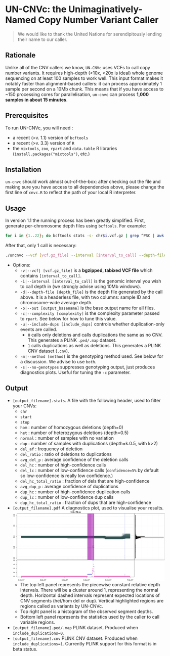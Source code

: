 # UN-CNVc: the Unimaginatively-Named Copy Number Variant Caller

> We would like to thank the United Nations for serendipitously lending their name to our caller.

## Rationale
Unlike all of the CNV callers we know, `UN-CNVc` uses VCFs to call copy number variants. It requires high-depth (>10x, >20x is ideal) whole genome sequencing on at least 100 samples to work well. This input format makes it notably faster than alignment-based callers: it can process approximately 1 sample per second on a 10Mb chunk. This means that if you have access to ~150 processing cores for parallelisation, `un-cnvc` can process **1,000 samples in about 15 minutes**.


## Prerequisites
To run UN-CNVc, you will need :
* a recent (>v. 1.1) version of `bcftools`
* a recent (>v. 3.3) version of `R`
* the `mixtools`, `zoo`, `rpart` and `data.table` R libraries (`install.packages("mixtools")`, etc.)

## Installation
`un-cnvc` should work almost out-of-the-box: after checking out the file and making sure you have access to all dependencies above, please change the first line of `cnvc.R` to reflect the path of your local R interpreter.

## Usage

In version 1.1 the running process has been greatly simplified. First, generate per-chromosome depth files using `bcftools`. For example:

```bash
for i in {1..22}; do bcftools stats -s- chr$i.vcf.gz | grep ^PSC | awk '{print $3, $10}' > chr$i.avgdepth; done
```

After that, only 1 call is necessary:

```bash
./uncnvc --vcf [vcf.gz_file] --interval [interval_to_call] --depth-file [depth_file] --out [output_basename] --cp [complexity] --include-dups [include_dups] --method [method] [--no-genotypes]
```
* Options:
   * `-v|--vcf| [vcf.gz_file]` is a **bgzipped, tabixed VCF file** which contains `[interval_to_call]`.
   * `-i|--interval [interval_to_call]` is the genomic interval you wish to call depth in (we strongly advise using 10Mb windows).
   * `-d|--depth-file [depth_file]` is the depth file generated by the call above. It is a headerless file, with two columns: sample ID and chromosome-wide average depth.
   * `-o|--out [output_basename]` is the base output name for all files.
   * `-c|--complexity [complexity]` is the complexity parameter passed to `rpart`. See below for how to tune this value.
   * `-u|--include-dups [include_dups]` controls whether duplication-only events are called.
      * `0` calls only deletions and calls duplications the same as no CNV. This generates a PLINK `.ped/.map` dataset.
      * `1` calls duplications as well as deletions. This generates a PLINK CNV dataset (`.cnv`).
   * `-m|--method [method]` is the genotyping method used. See below for a discussion. We advise to use `both`.
   * `-s|--no-genotypes` suppresses genotyping output, just produces diagnostics plots. Useful for tuning the `-c` parameter.

## Output

* `[output_filename].stats`. A file with the following header, used to filter your CNVs:
   * `chr` 
   * `start`
   * `stop`
   * `hom` : number of homozygous deletions (depth=0)
   * `het` : number of heterozygous deletions (depth=0.5)
   * `normal` : number of samples with no variation
   * `dup` : number of samples with duplications (depth=k.0.5, with k>2)
   * `del_af` : frequency of deletion
   * `del_ratio` : ratio of deletions to duplications
   * `avg_del_p` : average confidence of the deletion calls
   * `del_hc` : number of high-confidence calls
   * `del_lc` : number of low-confidence calls (`confidence=5%` by default so low-confidence is really low confidence.)
   * `del_hc_total_ratio` : fraction of dels that are high-confidence 
   * `avg_dup_p` : average confidence of duplications
   * `dup_hc` : number of high-confidence duplication calls
   * `dup_lc`  : number of low-confidence dup calls
   * `dup_hc_total_ratio` : fraction of dups that are high-confidence
* `[output_filename].pdf` A diagnostics plot, used to visualise your results.
![example.png](example.png)
   * The top left panel represents the piecewise constant relative depth intervals. There will be a cluster around 1, representing the normal depth. Horizontal dashed intervals represent expected locations of CNV segments (het/hom del or dup). Vertical highlighted regions are regions called as variants by UN-CNVc.
   * Top right panel is a histogram of the observed segment depths.
   * Bottom left panel represents the statistics used by the caller to call variable regions.
* `[output_filename].ped/.map` PLINK dataset. Produced when `include_duplications=0`.
* `[output_filename].cnv` PLINK CNV dataset. Produced when `include_duplications=1`. Currently PLINK support for this format is in beta status.
